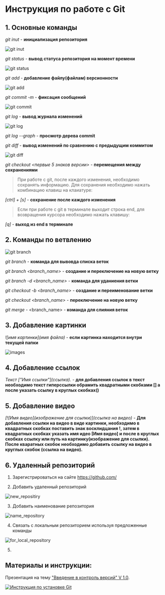 # Инструкция по работе с Git

## 1. Основные команды

*git inut* - **инициализация репозитория**

![git inut](init.png)

*git status* - **вывод статуса репозитория на момент времени**

![git status](status.png)

*git add* - **добавление файлу(файлам) версионности**

![git add](add.png)

*git commit -m <message>* - **фиксация сообщений**

![git commit](commit.png)

*git log* - **вывод журнала изменений**

![git log](log.png)

*git log --graph* - **просмотр дерева commit**

*git diff* - **вывод изменений по сравнению с предыдущим коммитом**

![git diff](diff.png)

*git checkout <первые 5 знаков версии>* - **перемещения между сохранениями**

> При работе с git, после каждого изменения, необходимо сохранять информацию. Для сохранения необходимо нажать комбинацию клавиш на клаиатуре:

*[ctrl] + [s]* - **сохранение после каждого изменения**

> Если при работе с git в терминале выходит строка end, для возвращения курсора необходимо нажать клавишу:

*[q]* - **выход из end в терминале**

## 2. Команды по ветвлению

![git branch](branch.png) 

*git branch* - **команда для вывовда списка веток**

*git branch <branch_name>* - **создание и переключение на новую ветку**

*git branch -d <branch_name>* - **команда для уданиения ветки**

*git checkout -b <branch_name>* - **создание и переименование ветки**

*git checkout <branch_name>* - **переключение на новую ветку**

*git merge* - <branch_name> - **команда для слияния веток**

## 3. Добавление картинки
*![имя картинки](имя файла)* - **если картинка находится внутри текущей папки**

![images](images.png)

## 4. Добавление ссылок

*Текст \["Имя ссылки"\](ссылка).* - **для добавления ссылок в текст необходимо текст гиперссылки обрамить квадратными скобками [] а после указать ссылку в круглых скобках()**

## 5. Добавление видео

*[![Имя видео](изображение для ссылки)](ссылка на видео)* - **Для добавления ссылки на видео в виде картинки, необходимо в квадратных скобках поставить знак восклидцания !, затем в квадратных скобках указать имя идео [Имя видео] и после в круглых скобках ссылку или путь на картинку(изображение для ссылки). После кваратных скобок необходимо добавить ссылку на видео в круглых скобок (ссылка на видео).**
  
## 6. Удаленный репозиторий

1. Зарегистрироваться на сайте https://github.com/

2. Добавить удаленный репозиторий

![new_repositiry](new_repositiry.png)

3. Добавить наименование репозитория

![name_repository](name_repository.png)

4. Связать с локальным репозиторием используя предложенные команды

![for_local_repository](for_local_repository.png)

5. 

## Материалы и инструкции:

Презентация на тему ["Введение в контроль версий" V 1.0](https://gbcdn.mrgcdn.ru/uploads/asset/3382251/attachment/b5c88675c477bd530bd5b532a181cf2f.pdf).

[![Инструкция по установке Git](git.png)](https://yandex.ru/video/preview/?text=%D0%BA%D0%B0%D0%BA%20%D0%BD%D0%B0%D1%81%D1%82%D1%80%D0%BE%D0%B8%D1%82%D1%8C%20git%20%D0%BD%D0%B0%20windows&path=yandex_search&parent-reqid=1654620229070070-15137040984187797485-vla1-4526-vla-l7-balancer-8080-BAL-9589&from_type=vast&filmId=11299384617156771124)
